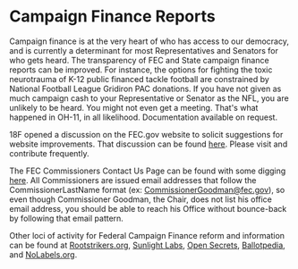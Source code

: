Campaign Finance Reports
========================
Campaign finance is at the very heart of who has access to our democracy, and is currently a determinant for most Representatives and Senators for who gets heard. The transparency of FEC and State campaign finance reports can be improved. For instance, the options for fighting the toxic neurotrauma of K-12 public financed tackle football are constrained by National Football League Gridiron PAC donations. If you have not given as much campaign cash to your Representative or Senator as the NFL, you are unlikely to be heard. You might not even get a meeting. That's what happened in OH-11, in all likelihood. Documentation available on request.

18F opened a discussion on the FEC.gov website to solicit suggestions for website improvements. That discussion can be found [here](https://github.com/18F/fec/issues). Please visit and contribute frequently. 

The FEC Commissioners Contact Us Page can be found with some digging [here](http://www.fec.gov/members/members.shtml). All Commissioners are issued email addresses that follow the CommissionerLastName format (ex: CommissionerGoodman@fec.gov), so even though Commissioner Goodman, the Chair, does not list his office email address, you should be able to reach his Office without bounce-back by following that email pattern.

Other loci of activity for Federal Campaign Finance reform and information can be found at [Rootstrikers.org](http://rootstrikers.org), [Sunlight Labs](http://sunlightlabs.com/), [Open Secrets](http://www.opensecrets.org/), [Ballotpedia](http://ballotpedia.org/Main_Page), and [NoLabels.org](http://nolabels.org). 